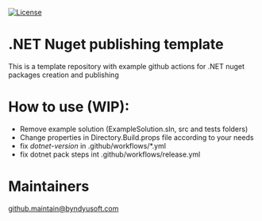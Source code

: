 [![License](https://img.shields.io/badge/License-Apache--2.0-blue.svg)](https://opensource.org/licenses/Apache-2.0)

# .NET Nuget publishing template
This is a template repository with example github actions for .NET nuget packages creation and publishing

# How to use (WIP): 
 - Remove example solution (ExampleSolution.sln, src and tests folders)
 - Change properties in Directory.Build.props file according to your needs
 - fix *dotnet-version* in .github/workflows/\*.yml
 - fix dotnet pack steps int .github/workflows/release.yml

# Maintainers
[github.maintain@byndyusoft.com](mailto:github.maintain@byndyusoft.com)